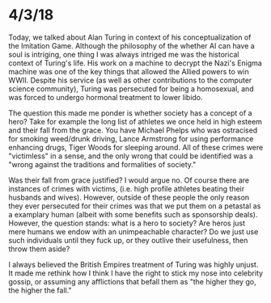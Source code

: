 # 4/3/18
Today, we talked about Alan Turing in context of his conceptualization of the Imitation Game. Although the philosophy of the whether AI can have a soul is intriging, one thing I was always intriged me was the historical context of Turing's life. His work on a machine to decrypt the Nazi's Enigma machine was one of the key things that allowed the Allied powers to win WWII. Despite his service (as well as other contributions to the computer science community), Turing was persecuted for being a homosexual, and was forced to undergo hormonal treatment to lower libido.

The question this made me ponder is whether society has a concept of a hero? Take for example the long list of athletes we once held in high esteem and their fall from the grace. You have Michael Phelps who was ostracised for smoking weed/drunk driving, Lance Armstrong for using performance enhancing drugs, Tiger Woods for sleeping around. All of these crimes were "victimless" in a sense, and the only wrong that could be identified was a "wrong against the traditions and formalities of society."

Was their fall from grace justified? I would argue no. Of course there are instances of crimes with victims, (i.e. high profile athletes beating their husbands and wives). However, outside of these people the only reason they ever persecuted for their crimes was that we put them on a petastal as a examplary human (albeit with some benefits such as sponsorship deals). However, the question stands: what is a hero to society? Are heros just mere humans we endow with an unimpeachable character? Do we just use such individuals until they fuck up, or they outlive their usefulness, then throw them aside?

I always believed the British Empires treatment of Turing was highly unjust. It made me rethink how I think I have the right to stick my nose into celebrity gossip, or assuming any afflictions that befall them as "the higher they go, the higher the fall."
